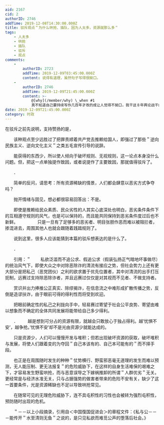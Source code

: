 ```yaml
---
aid: 2167
cid: 2
authorID: 2746
addTime: 2019-12-08T14:30:00.000Z
title: 驳斥观点＂为什么哄抢、插队，因为人太多，资源就那么多＂
tags:
    - 人太多
    - 哄抢
    - 插队
    - 驳斥
    - 观点
comments:
    -
        authorID: 2723
        addTime: 2019-12-09T03:45:00.000Z
        content: 说得有道理，虽然句子写得很拗口。
    -
        authorID: 2746
        addTime: 2019-12-09T21:45:00.000Z
        content: >-
            @[why](/member/why) \_when #1
            真不知道自己要持续写作几百年才改的成让人觉得不拗口，我干这８年舆论战干的对自己的写作水准完全绝望了
date: 2019-12-09T21:45:00.000Z
category: 时政
---
```


在驳斥之前先说明，支持赞扬的是，

　　该种观点至少远胜过了把罪责顺着共产党去推赖给国人，即强过了那些＂逆向民族主义、逆向文化主义＂之类五毛宣传引导的说辞。

　　能获得的东西少，所以使人倾向于破坏规则、无视规则，这一论点本身没什么问题。但，把这一点单独提作致因，或者说提作了主要致因，那就值得驳斥了。

　　．

　　简单的反问，请思考：所有资源稀缺的情景，人们都会肆意以恶劣方式争夺吗？

　　抛开情绪与固见，想必都很容易回答出：不是。

　　即使是推赖给民众素质、民众劣性的人其实心底深处也明白，恶劣条件条件下的互相遵守规则的风气，也是可以保持的，而且能共同保持到恶劣条件度过后也不新鲜。 　　 　　只是一旦有了足够多的恶劣者、明目张胆作恶而难以被阻拦者，掺混进去，周围其他人也就会跟随着践踏规则了。

　　说到这里，很多人应该能猜到本篇的驳斥想表达的是什么了。

　　．

　　引用：＂ 　　私欲泛滥而不追公求、假追公求（假装弘扬正气暗地坏事做尽）的统治风气下，即使大众之中对除恶除诈的清流有接应之势，但社会势力上还有更大部分是把私己（恶党团伙）之利的欲求置于优先位置者，其中对清流的出手打压扼制，远赛过支持除恶除诈者，并且远赛过仅仅是对其视而不见者、不做支持者。

　　赏识并出力捧推公正真实、除缪揭诈，在信息流之中难形成扩散传播之势，反倒是造谬扶诈，由于眼前可得的得利性而将受到欢迎。

　　把眼前确定性的私己之利拢向手中，轻易赛过寄望于社会公平良势、寄望由难以想象而不确定的全体共同发展将能带给自己多少得利。

　　． 　　越是想到可分占的资源有限，就越会只敢放心于独占得利。越’忧惧不安’，越争抢。’忧惧不安’却不是光由资源少就能达成的。

　　只是资源少，人们可以慢慢开发与堆积；但若出现破坏资源的获取，破坏堆积与发展，将使人们跟着变的为夺回＂自己本该有的、自己本可能有的＂而不择手段。

　　也正是在周围随时发生的种种＂仗势横行、野蛮邪恶毫无道理的发生而难以预测，无人能压制、更无法报复＂的危险威胁下，在这样的自身生活难保的艰难之下，才容易发生野蛮哄抢，而与恶意误导之下嫁祸推卸的所谓＂人群优劣＂无关。更经常是与经济水准无关，只与占据强势的做害者带来的危险不安有关，缺少了这一首要条件，光是资源稀缺也不足以导致哄抢常见。

　　在随常可见的无理危险威胁下，连不具屯积性的习性也会被转为强烈屯积性，预防随时出现的危机。

　　＂－－以上小段摘录，引用自＜中国復国促进会＞的章程文件：《私与公－－－能传开＂水至清则无鱼＂之说的，是只见私欲而难觅公声的堕落后社会。》
